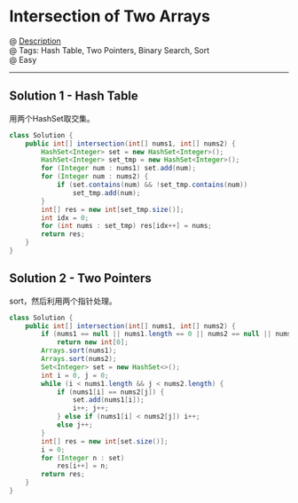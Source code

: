# Intersection of Two Arrays
@ [Description](https://leetcode.com/problems/intersection-of-two-arrays/)  
@ Tags: Hash Table, Two Pointers, Binary Search, Sort    
@ Easy

------------------
## Solution 1 - Hash Table
用两个HashSet取交集。
```java
class Solution {
    public int[] intersection(int[] nums1, int[] nums2) {
        HashSet<Integer> set = new HashSet<Integer>();
        HashSet<Integer> set_tmp = new HashSet<Integer>();
        for (Integer num : nums1) set.add(num);
        for (Integer num : nums2) {
            if (set.contains(num) && !set_tmp.contains(num))
                set_tmp.add(num);
        }
        int[] res = new int[set_tmp.size()];
        int idx = 0;
        for (int nums : set_tmp) res[idx++] = nums;
        return res;
    }
}
```

## Solution 2 - Two Pointers
sort，然后利用两个指针处理。
```java
class Solution {
    public int[] intersection(int[] nums1, int[] nums2) {
        if (nums1 == null || nums1.length == 0 || nums2 == null || nums2.length == 0)
            return new int[0];
        Arrays.sort(nums1);
        Arrays.sort(nums2);
        Set<Integer> set = new HashSet<>();
        int i = 0, j = 0;
        while (i < nums1.length && j < nums2.length) {
            if (nums1[i] == nums2[j]) {
                set.add(nums1[i]);
                i++; j++;
            } else if (nums1[i] < nums2[j]) i++;
            else j++;
        }
        int[] res = new int[set.size()];
        i = 0;
        for (Integer n : set)
            res[i++] = n;
        return res;
    }
}
```
